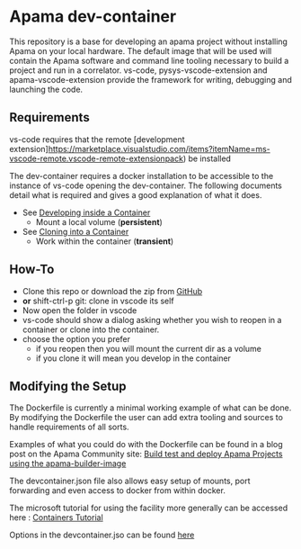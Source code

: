 Apama dev-container
===================

This repository is a base for developing an apama project without installing Apama on your local hardware. The default image that will be used will contain the Apama software and command line tooling necessary to build a project and run in a correlator. vs-code, pysys-vscode-extension and apama-vscode-extension provide the framework for writing, debugging and launching the code.

Requirements
------
vs-code requires that the remote [development extension]https://marketplace.visualstudio.com/items?itemName=ms-vscode-remote.vscode-remote-extensionpack) be installed

The dev-container requires a docker installation to be accessible to the instance of vs-code opening the dev-container. The following documents detail what is required and gives a good explanation of what it does.

* See [Developing inside a Container](https://code.visualstudio.com/docs/remote/containers)
  * Mount a local volume (__persistent__)
* See [Cloning into a Container](https://code.visualstudio.com/docs/remote/containers#_quick-start-open-a-git-repository-or-github-pr-in-an-isolated-container-volume)
  * Work within the container (__transient__)

How-To
------

* Clone this repo or download the zip from [GitHub](https://github.com/CaribouJohn/apama-dev-container.git)
* **or** shift-ctrl-p git: clone in vscode its self
* Now open the folder in vscode
* vs-code should show a dialog asking whether you wish to reopen in a container or clone into the container.
* choose the option you prefer
  * if you reopen then you will mount the current dir as a volume
  * if you clone it will mean you develop in the container

Modifying the Setup
------------------------

The Dockerfile is currently a minimal working example of what can be done. By modifying the Dockerfile the user can add extra tooling and sources to handle requirements of all sorts.

Examples of what you could do with the Dockerfile can be found in a blog post on the Apama Community site: [Build test and deploy Apama Projects using the apama-builder-image](http://www.apamacommunity.com/build-test-and-deploy-apama-projects-using-the-apama-builder-image/)

The devcontainer.json file also allows easy setup of mounts, port forwarding and even access to docker from within docker.

The microsoft tutorial for using the facility more generally can be accessed here : [Containers Tutorial](https://code.visualstudio.com/docs/remote/containers-tutorial)

Options in the devcontainer.jso can be found [here](https://code.visualstudio.com/docs/remote/devcontainerjson-reference)
